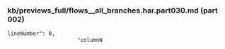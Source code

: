 ### kb/previews_full/flows__all_branches.har.part030.md (part 002)

```md
lineNumber": 0,
                      "columnN
```

```
